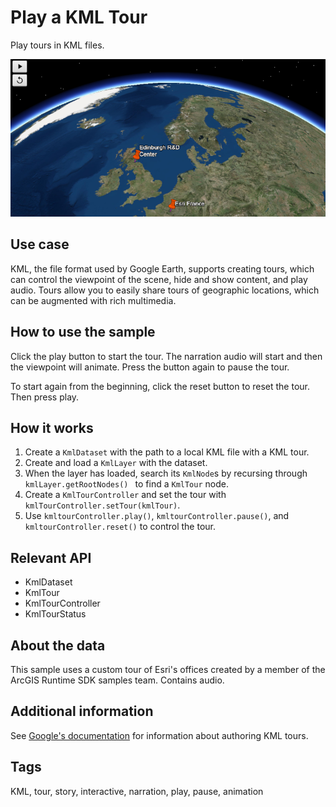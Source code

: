 # Play a KML Tour

Play tours in KML files.

<img src="PlayAKMLTour.png"/>

## Use case

KML, the file format used by Google Earth, supports creating tours, which can control the viewpoint of the scene, hide and show content, and play audio. Tours allow you to easily share tours of geographic locations, which can be augmented with rich multimedia.

## How to use the sample

Click the play button to start the tour. The narration audio will start and then the viewpoint will animate. Press 
the button again to pause the tour. 

To start again from the beginning, click the reset button to reset the tour. Then press play.

## How it works


1. Create a `KmlDataset` with the path to a local KML file with a KML tour.
2. Create and load a `KmlLayer` with the dataset.
3. When the layer has loaded, search its `KmlNode`s by recursing through `kmlLayer.getRootNodes()
` to find a `KmlTour` node.
4. Create a `KmlTourController` and set the tour with `kmlTourController.setTour(kmlTour)`.
5. Use `kmltourController.play()`, `kmltourController.pause()`, and `kmltourController.reset()` to control the tour.


## Relevant API


* KmlDataset
* KmlTour
* KmlTourController
* KmlTourStatus


## About the data

This sample uses a custom tour of Esri's offices created by a member of the ArcGIS Runtime SDK samples team. 
Contains audio.

## Additional information

See <a href="https://developers.google.com/kml/documentation/touring">Google's documentation</a> for information about authoring KML tours.

## Tags

KML, tour, story, interactive, narration, play, pause, animation
